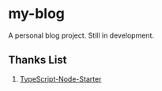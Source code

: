 # my-blog

A personal blog project. Still in development.

## Thanks List

1. [TypeScript-Node-Starter](https://github.com/microsoft/TypeScript-Node-Starter)